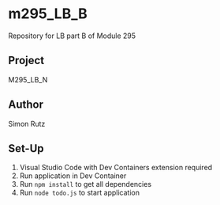 # m295_LB_B
Repository for LB part B of Module 295 

## Project
M295_LB_N

## Author
Simon Rutz

## Set-Up

1. Visual Studio Code with Dev Containers extension required
2. Run application in Dev Container
3. Run `npm install` to get all dependencies
4. Run `node todo.js` to start application
